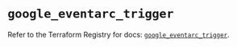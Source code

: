 # `google_eventarc_trigger`

Refer to the Terraform Registry for docs: [`google_eventarc_trigger`](https://registry.terraform.io/providers/hashicorp/google/4.85.0/docs/resources/eventarc_trigger).
